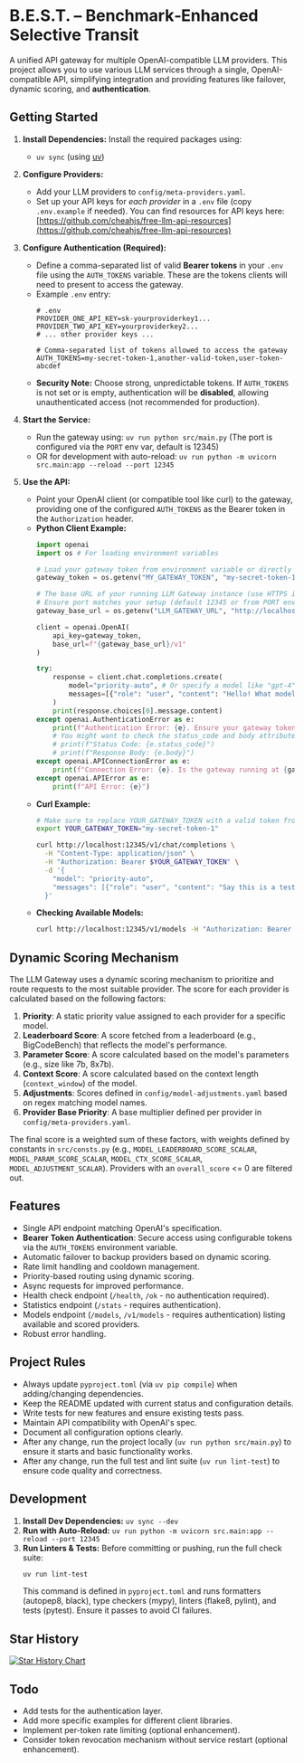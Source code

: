 # B.E.S.T. – Benchmark‑Enhanced Selective Transit

A unified API gateway for multiple OpenAI-compatible LLM providers. This project allows you to use various LLM services
through a single, OpenAI-compatible API, simplifying integration and providing features like failover, dynamic scoring, and **authentication**.

## Getting Started

1.  **Install Dependencies:** Install the required packages using:
    *   `uv sync` (using [uv](https://docs.astral.sh/uv/))

2.  **Configure Providers:**
    *   Add your LLM providers to `config/meta-providers.yaml`.
    *   Set up your API keys for *each provider* in a `.env` file (copy `.env.example` if needed). You can find resources for API keys here: [https://github.com/cheahjs/free-llm-api-resources](https://github.com/cheahjs/free-llm-api-resources)

3.  **Configure Authentication (Required):**
    *   Define a comma-separated list of valid **Bearer tokens** in your `.env` file using the `AUTH_TOKENS` variable. These are the tokens clients will need to present to access the gateway.
    *   Example `.env` entry:
        ```dotenv
        # .env
        PROVIDER_ONE_API_KEY=sk-yourproviderkey1...
        PROVIDER_TWO_API_KEY=yourproviderkey2...
        # ... other provider keys ...

        # Comma-separated list of tokens allowed to access the gateway
        AUTH_TOKENS=my-secret-token-1,another-valid-token,user-token-abcdef
        ```
    *   **Security Note:** Choose strong, unpredictable tokens. If `AUTH_TOKENS` is not set or is empty, authentication will be **disabled**, allowing unauthenticated access (not recommended for production).

4.  **Start the Service:**
    *   Run the gateway using: `uv run python src/main.py` (The port is configured via the `PORT` env var, default is 12345)
    *   OR for development with auto-reload: `uv run python -m uvicorn src.main:app --reload --port 12345`

5.  **Use the API:**
    *   Point your OpenAI client (or compatible tool like curl) to the gateway, providing one of the configured `AUTH_TOKENS` as the Bearer token in the `Authorization` header.
    *   **Python Client Example:**
        ```python
        import openai
        import os # For loading environment variables

        # Load your gateway token from environment variable or directly
        gateway_token = os.getenv("MY_GATEWAY_TOKEN", "my-secret-token-1") # Use a token from your AUTH_TOKENS list

        # The base URL of your running LLM Gateway instance (use HTTPS if applicable)
        # Ensure port matches your setup (default 12345 or from PORT env var)
        gateway_base_url = os.getenv("LLM_GATEWAY_URL", "http://localhost:12345")

        client = openai.OpenAI(
            api_key=gateway_token,
            base_url=f"{gateway_base_url}/v1"
        )

        try:
            response = client.chat.completions.create(
                model="priority-auto", # Or specify a model like "gpt-4", "claude-3-opus-20240229"
                messages=[{"role": "user", "content": "Hello! What models are you connected to?"}]
            )
            print(response.choices[0].message.content)
        except openai.AuthenticationError as e:
            print(f"Authentication Error: {e}. Ensure your gateway token is correct and present in the gateway's AUTH_TOKENS.")
            # You might want to check the status_code and body attributes of the error object
            # print(f"Status Code: {e.status_code}")
            # print(f"Response Body: {e.body}")
        except openai.APIConnectionError as e:
            print(f"Connection Error: {e}. Is the gateway running at {gateway_base_url}?")
        except openai.APIError as e:
            print(f"API Error: {e}")

        ```
    *   **Curl Example:**
        ```bash
        # Make sure to replace YOUR_GATEWAY_TOKEN with a valid token from your AUTH_TOKENS list
        export YOUR_GATEWAY_TOKEN="my-secret-token-1"

        curl http://localhost:12345/v1/chat/completions \
          -H "Content-Type: application/json" \
          -H "Authorization: Bearer $YOUR_GATEWAY_TOKEN" \
          -d '{
            "model": "priority-auto",
            "messages": [{"role": "user", "content": "Say this is a test!"}]
          }'
        ```
    *   **Checking Available Models:**
        ```bash
        curl http://localhost:12345/v1/models -H "Authorization: Bearer $YOUR_GATEWAY_TOKEN"
        ```

## Dynamic Scoring Mechanism

The LLM Gateway uses a dynamic scoring mechanism to prioritize and route requests to the most suitable provider. The score for each provider is calculated based on the following factors:

1.  **Priority**: A static priority value assigned to each provider for a specific model.
2.  **Leaderboard Score**: A score fetched from a leaderboard (e.g., BigCodeBench) that reflects the model's performance.
3.  **Parameter Score**: A score calculated based on the model's parameters (e.g., size like 7b, 8x7b).
4.  **Context Score**: A score calculated based on the context length (`context_window`) of the model.
5.  **Adjustments**: Scores defined in `config/model-adjustments.yaml` based on regex matching model names.
6.  **Provider Base Priority**: A base multiplier defined per provider in `config/meta-providers.yaml`.

The final score is a weighted sum of these factors, with weights defined by constants in `src/consts.py` (e.g., `MODEL_LEADERBOARD_SCORE_SCALAR`, `MODEL_PARAM_SCORE_SCALAR`, `MODEL_CTX_SCORE_SCALAR`, `MODEL_ADJUSTMENT_SCALAR`). Providers with an `overall_score` <= 0 are filtered out.

## Features

-   Single API endpoint matching OpenAI's specification.
-   **Bearer Token Authentication**: Secure access using configurable tokens via the `AUTH_TOKENS` environment variable.
-   Automatic failover to backup providers based on dynamic scoring.
-   Rate limit handling and cooldown management.
-   Priority-based routing using dynamic scoring.
-   Async requests for improved performance.
-   Health check endpoint (`/health`, `/ok` - no authentication required).
-   Statistics endpoint (`/stats` - requires authentication).
-   Models endpoint (`/models`, `/v1/models` - requires authentication) listing available and scored providers.
-   Robust error handling.

## Project Rules

*   Always update `pyproject.toml` (via `uv pip compile`) when adding/changing dependencies.
*   Keep the README updated with current status and configuration details.
*   Write tests for new features and ensure existing tests pass.
*   Maintain API compatibility with OpenAI's spec.
*   Document all configuration options clearly.
*   After any change, run the project locally (`uv run python src/main.py`) to ensure it starts and basic functionality works.
*   After any change, run the full test and lint suite (`uv run lint-test`) to ensure code quality and correctness.

## Development

1.  **Install Dev Dependencies:** `uv sync --dev`
2.  **Run with Auto-Reload:** `uv run python -m uvicorn src.main:app --reload --port 12345`
3.  **Run Linters & Tests:** Before committing or pushing, run the full check suite:
    ```bash
    uv run lint-test
    ```
    This command is defined in `pyproject.toml` and runs formatters (autopep8, black), type checkers (mypy), linters (flake8, pylint), and tests (pytest). Ensure it passes to avoid CI failures.

## Star History

[![Star History Chart](https://api.star-history.com/svg?repos=n00b001/BEST&type=Date)](https://www.star-history.com/#n00b001/BEST&Date)

## Todo

*   Add tests for the authentication layer.
*   Add more specific examples for different client libraries.
*   Implement per-token rate limiting (optional enhancement).
*   Consider token revocation mechanism without service restart (optional enhancement).
